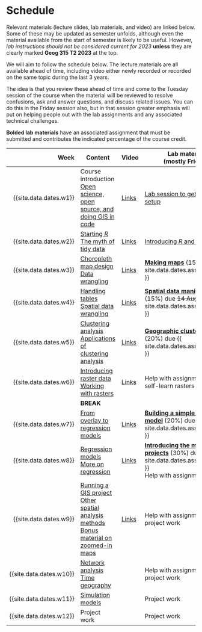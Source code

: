# Schedule
Relevant materials (lecture slides, lab materials, and video) are linked below. Some of these may be updated as semester unfolds, although even the material available from the start of semester is likely to be useful. However, *lab instructions should not be considered current for 2023* **unless** they are clearly marked **Geog 315 T2 2023** at the top.

We will aim to follow the schedule below. The lecture materials are all available ahead of time, including video either newly recorded or recorded on the same topic during the last 3 years. 

The idea is that you review these ahead of time and come to the Tuesday session of the course when the material will be reviewed to resolve confusions, ask and answer questions, and discuss related issues. You can do this in the Friday session also, but in that session greater emphasis will put on helping people out with the lab assignments and any associated technical challenges.

**Bolded lab materials** have an associated assignment that must be submitted and contributes the indicated percentage of the course credit. 

Week | Content | Video | Lab material<br>(mostly Friday)
--: | -- | -- | -- 
{{site.data.dates.w1}} | Course introduction <br> [Open science, open source, and doing GIS in code](slides/open/) | [Links](video-indexes/week01.html) | [Lab session to get software setup](labs/01-lab.html) 
{{site.data.dates.w2}} | [Starting *R*](slides/starting-r/) <br> [The myth of tidy data](slides/tidy-data/) | [Links](video-indexes/week02.html) | [Introducing *R* and *RStudio*](labs/02-lab.html)
{{site.data.dates.w3}} | [Choropleth map design](slides/choropleth-maps/) <br> [Data wrangling](slides/data-wrangling/) | [Links](video-indexes/week03.html) | [**Making maps**](labs/03-lab.html) (15%) due {{ site.data.dates.assignment_1 }}
{{site.data.dates.w4}} | [Handling tables](slides/table-joins-and-dissolves/) <br> [Spatial data wrangling](slides/spatial-data-wrangling/) | [Links](video-indexes/week04.html) | [**Spatial data manipulation**](labs/04-lab.html) (15%) due ~~14 Aug~~ {{ site.data.dates.assignment_2 }}
{{site.data.dates.w5}} | [Clustering analysis](slides/classification-clustering/) <br> [Applications of clustering analysis](slides/classification-examples/) | [Links](video-indexes/week05.html) | [**Geographic cluster analysis**](labs/05-lab.html) (20%) due {{ site.data.dates.assignment_3 }}
{{site.data.dates.w6}} | [Introducing raster data](slides/surface-analysis/) <br> [Working with rasters](slides/raster-cheatsheet/) | [Links](video-indexes/week06.html) | Help with assignments / self-learn rasters
&nbsp; | **BREAK** | &nbsp; | &nbsp;
{{site.data.dates.w7}} | [From overlay to regression models](slides/from-overlay-to-regression/) | [Links](video-indexes/week07.html) | [**Building a simple statistical model**](labs/07-lab.html) (20%) due {{ site.data.dates.assignment_4 }}
{{site.data.dates.w8}} | [Regression models](slides/regression/) <br> [More on regression](slides/more-on-regression/) | [Links](video-indexes/week08.html) | [**Introducing the mini-projects**](labs/mini-project) (30%) due {{ site.data.dates.assignment_5 }} <br> Help with assignments
{{site.data.dates.w9}} | [Running a GIS project](slides/running-a-gis-project/)  <br> [Other spatial analysis methods](slides/spatial-analysis-methods/) <br> [Bonus material on zoomed-in maps](slides/zoomed-in-maps/) | [Links](video-indexes/week09.html) | Help with assignments / project work
{{site.data.dates.w10}} | [Network analysis](slides/network-analysis/) <br> [Time geography](slides/time-geography/) | | Help with assignments / project work
{{site.data.dates.w11}} | [Simulation models](slides/simulation-models/) | | Project work
{{site.data.dates.w12}} | Project work | | Project work
